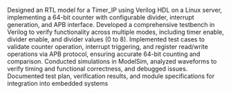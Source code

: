 Designed an RTL model for a Timer_IP using Verilog HDL on a Linux server, implementing a 64-bit counter with
configurable divider, interrupt generation, and APB interface.
Developed a comprehensive testbench in Verilog to verify functionality across multiple modes, including timer
enable, divider enable, and divider values (0 to 8).
Implemented test cases to validate counter operation, interrupt triggering, and register read/write operations
via APB protocol, ensuring accurate 64-bit counting and comparison.
Conducted simulations in ModelSim, analyzed waveforms to verify timing and functional correctness, and
debugged issues.
Documented test plan, verification results, and module specifications for integration into embedded systems
